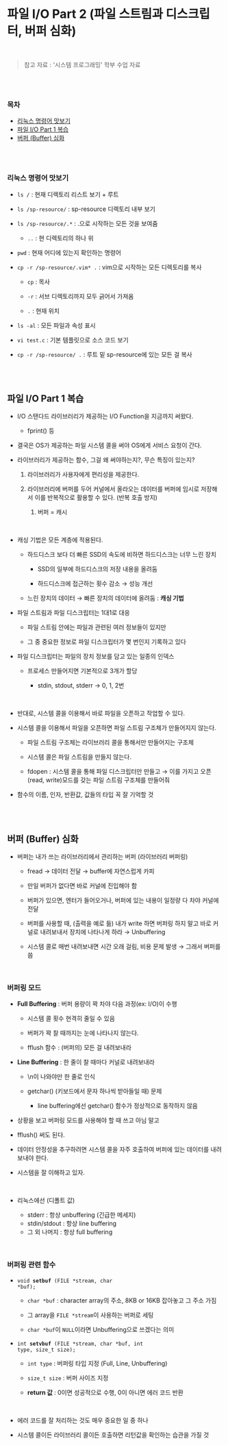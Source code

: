 # 파일 I/O Part 2 (파일 스트림과 디스크립터, 버퍼 심화)

<br/>

> 참고 자료 : '시스템 프로그래밍' 학부 수업 자료

<br/><br/>

### 목차

- <a href="">리눅스 명령어 맛보기</a>
- <a href="">파일 I/O Part 1 복습</a>
- <a href="">버퍼 (Buffer) 심화</a>
<!-- - <a href=""></a> -->

<br/><br/>

### 리눅스 명령어 맛보기

- <code>ls /</code> : 현재 디렉토리 리스트 보기 + 루트

- <code>ls /sp-resource/</code> : sp-resource 디렉토리 내부 보기

- <code>ls /sp-resource/.\*</code> : .으로 시작하는 모든 것을 보여줌

  - <code>..</code> : 현 디렉토리의 하나 위

- <code>pwd</code> : 현재 어디에 있는지 확인하는 명령어

- <code>cp -r /sp-resource/.vim\* .</code> : vim으로 시작하는 모든 디렉토리를 복사

  - <code>cp</code> : 목사

  - <code>-r</code> : 서브 디렉토리까지 모두 긁어서 가져옴

  - <code>.</code> : 현재 위치

- <code>ls -al</code> : 모든 파일과 속성 표시

- <code>vi test.c</code> : 기본 템플릿으로 소스 코드 보기

- <code>cp -r /sp-resource/ .</code> : 루트 밑 sp-resource에 있는 모든 걸 복사

<br/><br/>

## 파일 I/O Part 1 복습

- I/O 스탠다드 라이브러리가 제공하는 I/O Function을 지금까지 써왔다.

  - fprint() 등

- 결국은 OS가 제공하는 파일 시스템 콜을 써야 OS에게 서비스 요청이 간다.

- 라이브러리가 제공하는 함수, 그걸 왜 써야하는지?, 무슨 특징이 있는지?

  1. 라이브러리가 사용자에게 편리성을 제공한다.

  2. 라이브러리에 버퍼를 두어 커널에서 올라오는 데이터를 버퍼에 임시로 저장해서 이를 반복적으로 활용할 수 있다. (반복 호출 방지)

     1. 버퍼 = 캐시

<br/>

- 캐싱 기법은 모든 계층에 적용된다.

  - 하드디스크 보다 더 빠른 SSD의 속도에 비하면 하드디스크는 너무 느린 장치

    - SSD의 일부에 하드디스크의 저장 내용을 올려둠

    - 하드디스크에 접근하는 횟수 감소 → 성능 개선

  - 느린 장치의 데이터 → 빠른 장치의 데이터에 올려둠 : **캐싱 기법**

- 파일 스트림과 파일 디스크립터는 1대1로 대응

  - 파일 스트림 안에는 파일과 관련된 여러 정보들이 있지만

  - 그 중 중요한 정보로 파일 디스크립터가 몇 번인지 기록하고 있다

- 파일 디스크립터는 파일의 장치 정보를 담고 있는 일종의 인덱스

  - 프로세스 만들어지면 기본적으로 3개가 할당

    - stdin, stdout, stderr → 0, 1, 2번

<br/>

- 반대로, 시스템 콜을 이용해서 바로 파일을 오픈하고 작업할 수 있다.

- 시스템 콜을 이용해서 파일을 오픈하면 파일 스트림 구조체가 만들어지지 않는다.

  - 파일 스트림 구조체는 라이브러리 콜을 통해서만 만들어지는 구조체

  - 시스템 콜은 파일 스트림을 만들지 않는다.

  - fdopen : 시스템 콜을 통해 파일 디스크립터만 만들고 → 이를 가지고 오픈(read, write)모드를 갖는 파일 스트림 구조체를 만들어줘

- 함수의 이름, 인자, 반환값, 값들의 타입 꼭 잘 기억할 것

<br/><br/>

## 버퍼 (Buffer) 심화

- 버퍼는 내가 쓰는 라이브러리에서 관리하는 버퍼 (라이브러리 버퍼링)

  - fread → 데이터 전달 → buffer에 자연스럽게 카피

  - 만일 버퍼가 없다면 바로 커널에 진입해야 함

  - 버퍼가 있으면, 엔터가 들어오거나, 버퍼에 있는 내용이 일정량 다 차야 커널에 전달

  - 버퍼를 사용할 때, (출력을 예로 듦) 내가 write 하면 버퍼링 하지 말고 바로 커널로 내려보내서 장치에 나타나게 하라 → Unbuffering

  - 시스템 콜로 매번 내려보내면 시간 오래 걸림, 비용 문제 발생 → 그래서 버퍼를 씀

<br/>

### 버퍼링 모드

- **Full Buffering** : 버퍼 용량이 꽉 차야 다음 과정(ex: I/O)이 수행

  - 시스템 콜 횟수 현격히 줄일 수 있음

  - 버퍼가 꽉 찰 때까지는 눈에 나타나지 않는다.

  - fflush 함수 : (버퍼의) 모든 걸 내려보내라

- **Line Buffering** : 한 줄이 찰 때마다 커널로 내려보내라

  - \n이 나와야만 한 줄로 인식

  - getchar() (키보드에서 문자 하나씩 받아들일 때) 문제
    - line buffering에선 getchar() 함수가 정상적으로 동작하지 않음

- 상황을 보고 버퍼링 모드를 사용해야 할 때 쓰고 아님 말고

- fflush() 써도 된다.

- 데이터 안정성을 추구하려면 시스템 콜을 자주 호출하여 버퍼에 있는 데이터를 내려보내야 한다.

- 시스템을 잘 이해하고 있자.

<br/>

- 리눅스에선 (디폴트 값)

  - stderr : 항상 unbuffering (긴급한 메세지)
  - stdin/stdout : 항상 line buffering
  - 그 외 나머지 : 항상 full buffering

<br/>

### 버퍼링 관련 함수

- <code>void **setbuf** (FILE *stream, char *buf);</code>

  - <code>char \*buf</code> : character array의 주소, 8KB or 16KB 잡아놓고 그 주소 가짐

  - 그 array을 <code>FILE \*stream</code>이 사용하는 버퍼로 세팅

  - <code>char \*buf</code>이 <code>NULL</code>이라면 Unbuffering으로 쓰겠다는 의미

- <code>int **setvbuf** (FILE *stream, char *buf, int type, size_t size);</code>

  - <code>int type</code> : 버퍼링 타입 지정 (Full, Line, Unbuffering)

  - <code>size_t size</code> : 버퍼 사이즈 지정

  - **return 값** : 0이면 성공적으로 수행, 0이 아니면 에러 코드 반환

<br/>

- 에러 코드를 잘 처리하는 것도 매우 중요한 일 중 하나

- 시스템 콜이든 라이브러리 콜이든 호출하면 리턴값을 확인하는 습관을 가질 것
